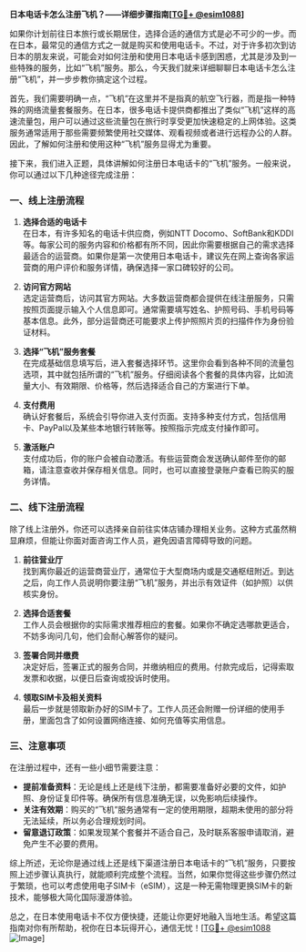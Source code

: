 **日本电话卡怎么注册飞机？——详细步骤指南[[TG💪+ @esim1088](https://t.me/s/esim1088)]**

如果你计划前往日本旅行或长期居住，选择合适的通信方式是必不可少的一步。而在日本，最常见的通信方式之一就是购买和使用电话卡。不过，对于许多初次到访日本的朋友来说，可能会对如何注册和使用日本电话卡感到困惑，尤其是涉及到一些特殊的服务，比如“飞机”服务。那么，今天我们就来详细聊聊日本电话卡怎么注册“飞机”，并一步步教你搞定这个过程。

首先，我们需要明确一点，“飞机”在这里并不是指真的航空飞行器，而是指一种特殊的网络流量套餐服务。在日本，很多电话卡提供商都推出了类似“飞机”这样的高速流量包，用户可以通过这些流量包在旅行时享受更加快速稳定的上网体验。这类服务通常适用于那些需要频繁使用社交媒体、观看视频或者进行远程办公的人群。因此，了解如何注册和使用这种“飞机”服务显得尤为重要。

接下来，我们进入正题，具体讲解如何注册日本电话卡的“飞机”服务。一般来说，你可以通过以下几种途径完成注册：

### 一、线上注册流程

1. **选择合适的电话卡**  
   在日本，有许多知名的电话卡供应商，例如NTT Docomo、SoftBank和KDDI等。每家公司的服务内容和价格都有所不同，因此你需要根据自己的需求选择最适合的运营商。如果你是第一次使用日本电话卡，建议先在网上查询各家运营商的用户评价和服务详情，确保选择一家口碑较好的公司。

2. **访问官方网站**  
   选定运营商后，访问其官方网站。大多数运营商都会提供在线注册服务，只需按照页面提示输入个人信息即可。通常需要填写姓名、护照号码、手机号码等基本信息。此外，部分运营商还可能要求上传护照照片页的扫描件作为身份验证材料。

3. **选择“飞机”服务套餐**  
   在完成基础信息填写后，进入套餐选择环节。这里你会看到各种不同的流量包选项，其中就包括所谓的“飞机”服务。仔细阅读各个套餐的具体内容，比如流量大小、有效期限、价格等，然后选择适合自己的方案进行下单。

4. **支付费用**  
   确认好套餐后，系统会引导你进入支付页面。支持多种支付方式，包括信用卡、PayPal以及某些本地银行转账等。按照指示完成支付操作即可。

5. **激活账户**  
   支付成功后，你的账户会被自动激活。有些运营商会发送确认邮件至你的邮箱，请注意查收并保存相关信息。同时，也可以直接登录账户查看已购买的服务详情。

### 二、线下注册流程

除了线上注册外，你还可以选择亲自前往实体店铺办理相关业务。这种方式虽然稍显麻烦，但能让你面对面咨询工作人员，避免因语言障碍导致的问题。

1. **前往营业厅**  
   找到离你最近的运营商营业厅，通常位于大型商场内或是交通枢纽附近。到达之后，向工作人员说明你要注册“飞机”服务，并出示有效证件（如护照）以供核实身份。

2. **选择合适套餐**  
   工作人员会根据你的实际需求推荐相应的套餐。如果你不确定选哪款更适合，不妨多询问几句，他们会耐心解答你的疑问。

3. **签署合同并缴费**  
   决定好后，签署正式的服务合同，并缴纳相应的费用。付款完成后，记得索取发票和收据，以便日后查询或投诉时使用。

4. **领取SIM卡及相关资料**  
   最后一步就是领取新办好的SIM卡了。工作人员还会附赠一份详细的使用手册，里面包含了如何设置网络连接、如何充值等实用信息。

### 三、注意事项

在注册过程中，还有一些小细节需要注意：

- **提前准备资料**：无论是线上还是线下注册，都需要准备好必要的文件，如护照、身份证复印件等。确保所有信息准确无误，以免影响后续操作。
- **关注有效期**：购买的“飞机”服务通常有一定的使用期限，超期未使用的部分将无法延续，所以务必合理规划时间。
- **留意退订政策**：如果发现某个套餐并不适合自己，及时联系客服申请取消，避免产生不必要的费用。

综上所述，无论你是通过线上还是线下渠道注册日本电话卡的“飞机”服务，只要按照上述步骤认真执行，就能顺利完成整个流程。当然，如果你觉得这些步骤仍然过于繁琐，也可以考虑使用电子SIM卡（eSIM），这是一种无需物理更换SIM卡的新技术，能够极大简化国际漫游体验。

总之，在日本使用电话卡不仅方便快捷，还能让你更好地融入当地生活。希望这篇指南对你有所帮助，祝你在日本玩得开心，通信无忧！[[TG💪+ @esim1088](https://t.me/s/esim1088) ![Image](https://i.postimg.cc/4NQfJmqS/Snipaste-2025-05-13-00-14-12.png)]